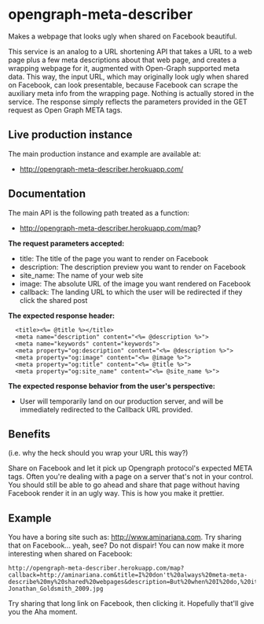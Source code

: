 opengraph-meta-describer
========================

Makes a webpage that looks ugly when shared on Facebook beautiful.

This service is an analog to a URL shortening API that takes a URL to a web page plus a few meta descriptions about that web page, and creates a wrapping webpage for it, augmented with Open-Graph supported meta data. This way, the input URL, which may originally look ugly when shared on Facebook, can look presentable, because Facebook can scrape the auxiliary meta info from the wrapping page. Nothing is actually stored in the service. The response simply reflects the parameters provided in the GET request as Open Graph META tags.


Live production instance
------------------------

The main production instance and example are available at:
- http://opengraph-meta-describer.herokuapp.com/

Documentation
-------------

The main API is the following path treated as a function:
- http://opengraph-meta-describer.herokuapp.com/map?

**The request parameters accepted:**
- title: The title of the page you want to render on Facebook
- description: The description preview you want to render on Facebook
- site_name: The name of your web site
- image: The absolute URL of the image you want rendered on Facebook
- callback: The landing URL to which the user will be redirected if they click the shared post

**The expected response header:**
```
  <title><%= @title %></title>
  <meta name="description" content="<%= @description %>">
  <meta name="keywords" content="keywords">
  <meta property="og:description" content="<%= @description %>">
  <meta property="og:image" content="<%= @image %>">
  <meta property="og:title" content="<%= @title %>">
  <meta property="og:site_name" content="<%= @site_name %>">
```

**The expected response behavior from the user's perspective:**
- User will temporarily land on our production server, and will be immediately redirected to the Callback URL provided.

Benefits
--------
(i.e. why the heck should you wrap your URL this way?)

Share on Facebook and let it pick up Opengraph protocol's expected META tags. Often you're dealing with a page on a server that's not in your control. You should still be able to go ahead and share that page without having Facebook render it in an ugly way. This is how you make it prettier.

Example
-------
You have a boring site such as: http://www.aminariana.com. Try sharing that on Facebook... yeah, see? Do not dispair! You can now make it more interesting when shared on Facebook:

```
http://opengraph-meta-describer.herokuapp.com/map?callback=http://aminariana.com&title=I%20don't%20always%20meta-meta-describe%20my%20shared%20webpages&description=But%20when%20I%20do,%20it's%20because%20I%20forgot%20to%20meta%20describe%20them%20in%20the%20original%20code&site_name=Amin%20Ariana&image=http://upload.wikimedia.org/wikipedia/commons/thumb/2/2a/Jonathan_Goldsmith_2009.jpg/400px-Jonathan_Goldsmith_2009.jpg
```

Try sharing that long link on Facebook, then clicking it. Hopefully that'll give you the Aha moment.

